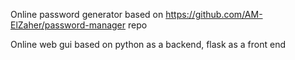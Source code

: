Online password generator based on
https://github.com/AM-ElZaher/password-manager repo

Online web gui based on python as a backend, flask as a front end
